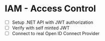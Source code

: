 # IAM - Access Control

- [ ] Setup .NET API with JWT authorization
- [ ] Verify with self minted JWT
- [ ] Connect to real Open ID Connect Provider
